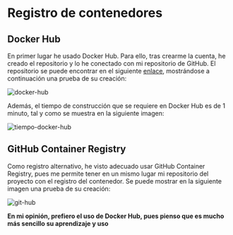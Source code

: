 # Registro de contenedores

## Docker Hub

En primer lugar he usado Docker Hub. Para ello, tras crearme la cuenta, he creado el repositorio y lo he conectado con mi repositorio de GitHub. El repositorio se puede encontrar en el siguiente [enlace](https://hub.docker.com/r/joseegc10/get-match), mostrándose a continuación una prueba de su creación:

![docker-hub](https://github.com/joseegc10/get-match/blob/master/docs/img/contenedores/docker-hub.png)

Además, el tiempo de construcción que se requiere en Docker Hub es de 1 minuto, tal y como se muestra en la siguiente imagen:

![tiempo-docker-hub](https://github.com/joseegc10/get-match/blob/master/docs/img/contenedores/tiempo-docker-hub.png)

## GitHub Container Registry

Como registro alternativo, he visto adecuado usar GitHub Container Registry, pues me permite tener en un mismo lugar mi repositorio del proyecto con el registro del contenedor. Se puede mostrar en la siguiente imagen una prueba de su creación:

![git-hub](https://github.com/joseegc10/get-match/blob/master/docs/img/contenedores/git-hub.png)

**En mi opinión, prefiero el uso de Docker Hub, pues pienso que es mucho más sencillo su aprendizaje y uso**